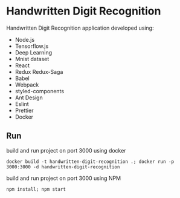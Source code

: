 # Handwritten Digit Recognition

Handwritten Digit Recognition application developed using:

* Node.js
* Tensorflow.js
* Deep Learning
* Mnist dataset
* React
* Redux Redux-Saga
* Babel
* Webpack
* styled-components
* Ant Design
* Eslint
* Prettier
* Docker

## Run
build and run project on port 3000 using docker

    docker build -t handwritten-digit-recognition .; docker run -p 3000:3000 -d handwritten-digit-recognition

build and run project on port 3000 using NPM

    npm install; npm start
